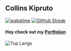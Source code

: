 ## Collins Kipruto
<!--github anual stats-->
[![wakatime](https://wakatime.com/badge/user/d4dca390-d82e-4af6-a51e-279cff40773e.svg)](https://wakatime.com/@d4dca390-d82e-4af6-a51e-279cff40773e)
[![GitHub Streak](http://github-readme-streak-stats.herokuapp.com?user=collinskandie&theme=dark&background=000000&count-private=true&count-public=true)](https://git.io/streak-stats)

<h4>Hey check out my <a href="https://collinskandie.com">Portfolion</a></h4>


![Top Langs](https://github-readme-stats.vercel.app/api/top-langs/?username=collinskandie&layout=compact&theme=vision-friendly-dark)
